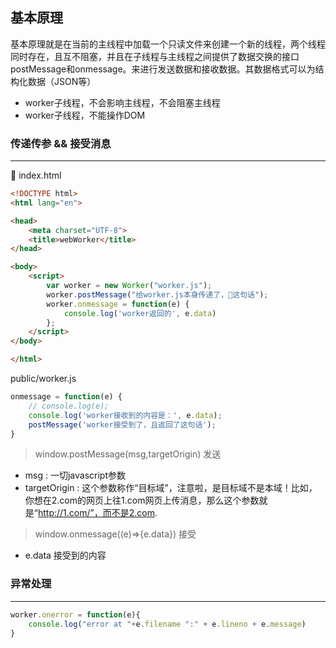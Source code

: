 
## 基本原理

基本原理就是在当前的主线程中加载一个只读文件来创建一个新的线程，两个线程同时存在，且互不阻塞，并且在子线程与主线程之间提供了数据交换的接口postMessage和onmessage。来进行发送数据和接收数据。其数据格式可以为结构化数据（JSON等）

- worker子线程，不会影响主线程，不会阻塞主线程
- worker子线程，不能操作DOM

### 传递传参 && 接受消息
----

index.html
```html
<!DOCTYPE html>
<html lang="en">

<head>
    <meta charset="UTF-8">
    <title>webWorker</title>
</head>

<body>
    <script>
        var worker = new Worker("worker.js");
        worker.postMessage("给worker.js本身传递了，这句话");
        worker.onmessage = function(e) {
            console.log('worker返回的', e.data)
        };
    </script>
</body>

</html>
```

public/worker.js
```js
onmessage = function(e) {
    // console.log(e);
    console.log('worker接收到的内容是：', e.data);
    postMessage('worker接受到了，且返回了这句话');
}
```

> window.postMessage(msg,targetOrigin) 发送
- msg : 一切javascript参数
- targetOrigin : 这个参数称作“目标域”，注意啦，是目标域不是本域！比如，你想在2.com的网页上往1.com网页上传消息，那么这个参数就是“http://1.com/”，而不是2.com.


> window.onmessage((e)=>{e.data}) 接受
- e.data 接受到的内容

### 异常处理
-----
```js
worker.onerror = function(e){
    console.log("error at "+e.filename ":" + e.lineno + e.message)
}
```

